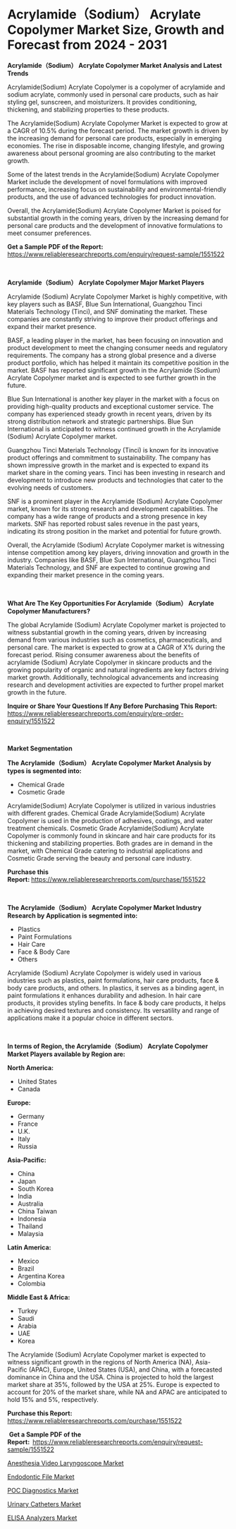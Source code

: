 <p><h1>Acrylamide（Sodium） Acrylate Copolymer Market Size, Growth and Forecast from 2024 - 2031</h1></p><p><strong>Acrylamide（Sodium） Acrylate Copolymer Market Analysis and Latest Trends</strong></p>
<p><p>Acrylamide(Sodium) Acrylate Copolymer is a copolymer of acrylamide and sodium acrylate, commonly used in personal care products, such as hair styling gel, sunscreen, and moisturizers. It provides conditioning, thickening, and stabilizing properties to these products.</p><p>The Acrylamide(Sodium) Acrylate Copolymer Market is expected to grow at a CAGR of 10.5% during the forecast period. The market growth is driven by the increasing demand for personal care products, especially in emerging economies. The rise in disposable income, changing lifestyle, and growing awareness about personal grooming are also contributing to the market growth.</p><p>Some of the latest trends in the Acrylamide(Sodium) Acrylate Copolymer Market include the development of novel formulations with improved performance, increasing focus on sustainability and environmental-friendly products, and the use of advanced technologies for product innovation.</p><p>Overall, the Acrylamide(Sodium) Acrylate Copolymer Market is poised for substantial growth in the coming years, driven by the increasing demand for personal care products and the development of innovative formulations to meet consumer preferences.</p></p>
<p><strong>Get a Sample PDF of the Report:&nbsp;</strong> <a href="https://www.reliableresearchreports.com/enquiry/request-sample/1551522">https://www.reliableresearchreports.com/enquiry/request-sample/1551522</a></p>
<p>&nbsp;</p>
<p><strong>Acrylamide（Sodium） Acrylate Copolymer Major Market Players</strong></p>
<p><p>Acrylamide (Sodium) Acrylate Copolymer Market is highly competitive, with key players such as BASF, Blue Sun International, Guangzhou Tinci Materials Technology (Tinci), and SNF dominating the market. These companies are constantly striving to improve their product offerings and expand their market presence.</p><p>BASF, a leading player in the market, has been focusing on innovation and product development to meet the changing consumer needs and regulatory requirements. The company has a strong global presence and a diverse product portfolio, which has helped it maintain its competitive position in the market. BASF has reported significant growth in the Acrylamide (Sodium) Acrylate Copolymer market and is expected to see further growth in the future.</p><p>Blue Sun International is another key player in the market with a focus on providing high-quality products and exceptional customer service. The company has experienced steady growth in recent years, driven by its strong distribution network and strategic partnerships. Blue Sun International is anticipated to witness continued growth in the Acrylamide (Sodium) Acrylate Copolymer market.</p><p>Guangzhou Tinci Materials Technology (Tinci) is known for its innovative product offerings and commitment to sustainability. The company has shown impressive growth in the market and is expected to expand its market share in the coming years. Tinci has been investing in research and development to introduce new products and technologies that cater to the evolving needs of customers.</p><p>SNF is a prominent player in the Acrylamide (Sodium) Acrylate Copolymer market, known for its strong research and development capabilities. The company has a wide range of products and a strong presence in key markets. SNF has reported robust sales revenue in the past years, indicating its strong position in the market and potential for future growth.</p><p>Overall, the Acrylamide (Sodium) Acrylate Copolymer market is witnessing intense competition among key players, driving innovation and growth in the industry. Companies like BASF, Blue Sun International, Guangzhou Tinci Materials Technology, and SNF are expected to continue growing and expanding their market presence in the coming years.</p></p>
<p>&nbsp;</p>
<p><strong>What Are The Key Opportunities For Acrylamide（Sodium） Acrylate Copolymer Manufacturers?</strong></p>
<p><p>The global Acrylamide (Sodium) Acrylate Copolymer market is projected to witness substantial growth in the coming years, driven by increasing demand from various industries such as cosmetics, pharmaceuticals, and personal care. The market is expected to grow at a CAGR of X% during the forecast period. Rising consumer awareness about the benefits of acrylamide (Sodium) Acrylate Copolymer in skincare products and the growing popularity of organic and natural ingredients are key factors driving market growth. Additionally, technological advancements and increasing research and development activities are expected to further propel market growth in the future.</p></p>
<p><strong>Inquire or Share Your Questions If Any Before Purchasing This Report:</strong> <a href="https://www.reliableresearchreports.com/enquiry/pre-order-enquiry/1551522">https://www.reliableresearchreports.com/enquiry/pre-order-enquiry/1551522</a></p>
<p>&nbsp;</p>
<p><strong>Market Segmentation</strong></p>
<p><strong>The Acrylamide（Sodium） Acrylate Copolymer Market Analysis by types is segmented into:</strong></p>
<p><ul><li>Chemical Grade</li><li>Cosmetic Grade</li></ul></p>
<p><p>Acrylamide(Sodium) Acrylate Copolymer is utilized in various industries with different grades. Chemical Grade Acrylamide(Sodium) Acrylate Copolymer is used in the production of adhesives, coatings, and water treatment chemicals. Cosmetic Grade Acrylamide(Sodium) Acrylate Copolymer is commonly found in skincare and hair care products for its thickening and stabilizing properties. Both grades are in demand in the market, with Chemical Grade catering to industrial applications and Cosmetic Grade serving the beauty and personal care industry.</p></p>
<p><strong>Purchase this Report:&nbsp;</strong><a href="https://www.reliableresearchreports.com/purchase/1551522">https://www.reliableresearchreports.com/purchase/1551522</a></p>
<p>&nbsp;</p>
<p><strong>The Acrylamide（Sodium） Acrylate Copolymer Market Industry Research by Application is segmented into:</strong></p>
<p><ul><li>Plastics</li><li>Paint Formulations</li><li>Hair Care</li><li>Face & Body Care</li><li>Others</li></ul></p>
<p><p>Acrylamide (Sodium) Acrylate Copolymer is widely used in various industries such as plastics, paint formulations, hair care products, face & body care products, and others. In plastics, it serves as a binding agent, in paint formulations it enhances durability and adhesion. In hair care products, it provides styling benefits. In face & body care products, it helps in achieving desired textures and consistency. Its versatility and range of applications make it a popular choice in different sectors.</p></p>
<p>&nbsp;</p>
<p><strong>In terms of Region, the Acrylamide（Sodium） Acrylate Copolymer Market Players available by Region are:</strong></p>
<p>
    <p> <strong> North America: </strong>
        <ul>
            <li>United States</li>
            <li>Canada</li>
        </ul>
        </p> 
    <p> <strong> Europe: </strong>
        <ul>
            <li>Germany</li>
            <li>France</li>
            <li>U.K.</li>
            <li>Italy</li>
            <li>Russia</li>
        </ul>
        </p> 
    <p> <strong> Asia-Pacific: </strong>
        <ul>
            <li>China</li>
            <li>Japan</li>
            <li>South Korea</li>
            <li>India</li>
            <li>Australia</li>
            <li>China Taiwan</li>
            <li>Indonesia</li>
            <li>Thailand</li>
            <li>Malaysia</li>
        </ul>
        </p> 
    <p> <strong> Latin America: </strong>
        <ul>
            <li>Mexico</li>
            <li>Brazil</li>
            <li>Argentina Korea</li>
            <li>Colombia</li>
        </ul>
        </p> 
    <p> <strong> Middle East & Africa: </strong>
        <ul>
            <li>Turkey</li>
            <li>Saudi</li>
            <li>Arabia</li>
            <li>UAE</li>
            <li>Korea</li>
        </ul>
    </p>
    </p>
<p><p>The Acrylamide (Sodium) Acrylate Copolymer market is expected to witness significant growth in the regions of North America (NA), Asia-Pacific (APAC), Europe, United States (USA), and China, with a forecasted dominance in China and the USA. China is projected to hold the largest market share at 35%, followed by the USA at 25%. Europe is expected to account for 20% of the market share, while NA and APAC are anticipated to hold 15% and 5%, respectively.</p></p>
<p><strong>Purchase this Report: </strong><a href="https://www.reliableresearchreports.com/purchase/1551522">https://www.reliableresearchreports.com/purchase/1551522</a></p>
<p>&nbsp;<strong>Get a Sample PDF of the Report:&nbsp;&nbsp;</strong><a href="https://www.reliableresearchreports.com/enquiry/request-sample/1551522">https://www.reliableresearchreports.com/enquiry/request-sample/1551522</a></p>
<p><strong></strong></p>
<p><p><a href="https://medium.com/@josephweaver29/anesthesia-video-laryngoscope-market-size-market-outlook-and-market-forecast-2024-to-2031-3bfcac6a5077">Anesthesia Video Laryngoscope Market</a></p><p><a href="https://medium.com/@jeromekling1967/endodontic-file-market-share-evolution-and-market-growth-trends-2024-2031-5dc49cd8fff2">Endodontic File Market</a></p><p><a href="https://medium.com/@austynlemke1988/poc-diagnostics-market-the-key-to-successful-business-strategy-forecast-till-2031-b7e1527ac884">POC Diagnostics Market</a></p><p><a href="https://medium.com/@jeromekling1967/urinary-catheters-market-share-evolution-and-market-growth-trends-2024-2031-053cb7ce0351">Urinary Catheters Market</a></p><p><a href="https://medium.com/@austynlemke1988/analyzing-elisa-analyzers-market-global-industry-perspective-and-forecast-2024-to-2031-27015a209313">ELISA Analyzers Market</a></p></p>